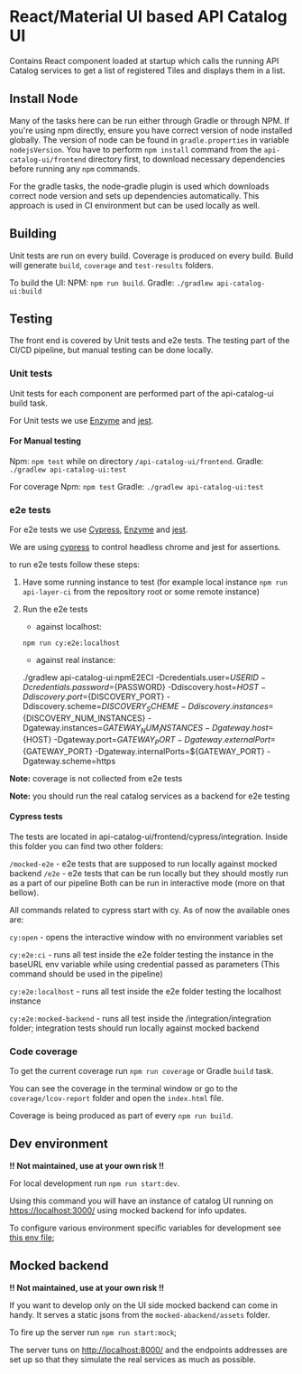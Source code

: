 # React/Material UI based API Catalog UI

Contains React component loaded at startup which calls the running API Catalog services to get a list of registered Tiles and displays them in a list.

## Install Node

Many of the tasks here can be run either through Gradle or through NPM. If you're using npm directly, ensure you have correct version of node installed globally. The version of node can be found in `gradle.properties` in variable `nodejsVersion`. You have to perform `npm install` command from the `api-catalog-ui/frontend` directory first, to download necessary dependencies before running any `npm` commands. 

For the gradle tasks, the node-gradle plugin is used which downloads correct node version and sets up dependencies automatically. This approach is used in CI environment but can be used locally as well.

## Building

Unit tests are run on every build. Coverage is produced on every build. Build will generate `build`, `coverage` and `test-results` folders.

To build the UI:
NPM: `npm run build`.
Gradle: `./gradlew api-catalog-ui:build`

## Testing

The front end is covered by Unit tests and e2e tests. The testing part of the CI/CD pipeline, but manual testing can be done locally. 

### Unit tests

Unit tests for each component are performed part of the api-catalog-ui build task.

For Unit tests we use [Enzyme](https://github.com/airbnb/enzyme) and [jest](https://jestjs.io/).

#### For Manual testing

Npm: `npm test` while on directory `/api-catalog-ui/frontend`.
Gradle: `./gradlew api-catalog-ui:test`

For coverage
Npm: `npm test`
Gradle: `./gradlew api-catalog-ui:test`

### e2e tests

For e2e tests we use [Cypress](https://github.com/cypress-io/cypress), [Enzyme](https://github.com/airbnb/enzyme) and [jest](https://jestjs.io/).

We are using [cypress](https://github.com/cypress-io/cypress) to control headless chrome and jest for assertions.

to run e2e tests follow these steps:

1. Have some running instance to test (for example local instance `npm run api-layer-ci` from the repository root or some remote instance)

2. Run the e2e tests
   
    - against localhost:
      
    `npm run cy:e2e:localhost`

    - against real instance:
  

    ./gradlew api-catalog-ui:npmE2ECI -Dcredentials.user=${USERID} -Dcredentials.password=${PASSWORD} -Ddiscovery.host=${HOST} -Ddiscovery.port=${DISCOVERY_PORT} -Ddiscovery.scheme=${DISCOVERY_SCHEME} -Ddiscovery.instances=${DISCOVERY_NUM_INSTANCES} -Dgateway.instances=${GATEWAY_NUM_INSTANCES} -Dgateway.host=${HOST} -Dgateway.port=${GATEWAY_PORT} -Dgateway.externalPort=${GATEWAY_PORT} -Dgateway.internalPorts=${GATEWAY_PORT} -Dgateway.scheme=https

**Note:** coverage is not collected from e2e tests

**Note:** you should run the real catalog services as a backend for e2e testing

#### Cypress tests

The tests are located in api-catalog-ui/frontend/cypress/integration. Inside this folder you can find two other folders:

`/mocked-e2e` - e2e tests that are supposed to run locally against mocked backend
`/e2e` - e2e tests that can be run locally but they should mostly run as a part of our pipeline
Both can be run in interactive mode (more on that bellow).

All commands related to cypress start with cy.
As of now the available ones are:

`cy:open` - opens the interactive window with no environment variables set

`cy:e2e:ci` - runs all test inside the e2e folder testing the instance in the baseURL env variable while using credential passed as parameters (This command should be used in the pipeline)

`cy:e2e:localhost` - runs all test inside the e2e folder testing the localhost instance

`cy:e2e:mocked-backend` - runs all test inside the /integration/integration folder; integration tests should run locally against mocked backend

### Code coverage

To get the current coverage run `npm run coverage` or Gradle `build` task.

You can see the coverage in the terminal window or go to the `coverage/lcov-report` folder and open the `index.html` file. 

Coverage is being produced as part of every `npm run build`.

## Dev environment

**!! Not maintained, use at your own risk !!**

For local development run `npm run start:dev`.

Using this command you will have an instance of catalog UI running on <https://localhost:3000/> using mocked backend for info updates.

To configure various environment specific variables for development see [this env file](./.env.development);

## Mocked backend

**!! Not maintained, use at your own risk !!**

If you want to develop only on the UI side mocked backend can come in handy. It serves a static jsons from the `mocked-abackend/assets` folder.

To fire up the server run `npm run start:mock`;

The server tuns on <http://localhost:8000/> and the endpoints addresses are set up so that they simulate the real services as much as possible.
